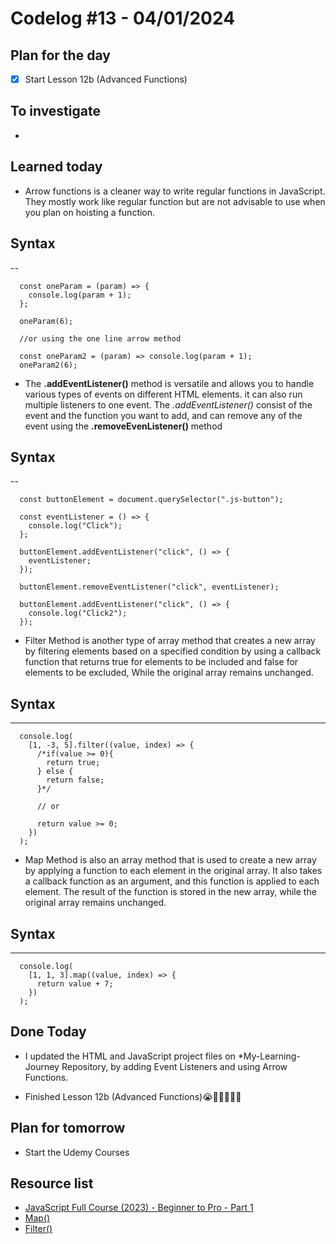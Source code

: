 # Codelog #13 - 04/01/2024



## Plan for the day
- [x] Start Lesson 12b (Advanced Functions)
 


## To investigate
-  


## Learned today
- Arrow functions is a cleaner way to write regular functions in JavaScript. They mostly work like regular function but are not advisable to use when you plan on hoisting a function.
  
## Syntax
--

      const oneParam = (param) => {
        console.log(param + 1);
      };

      oneParam(6);

      //or using the one line arrow method

      const oneParam2 = (param) => console.log(param + 1);
      oneParam2(6);

- The **.addEventListener()** method is versatile and allows you to handle various types of events on different HTML elements. it can also run multiple listeners to one event. The *.addEventListener()* consist of the event and the function you want to add, and can remove any of the event using the **.removeEvenListener()** method
  
## Syntax
--
      
      const buttonElement = document.querySelector(".js-button");

      const eventListener = () => {
        console.log("Click");
      };

      buttonElement.addEventListener("click", () => {
        eventListener;
      });

      buttonElement.removeEventListener("click", eventListener);

      buttonElement.addEventListener("click", () => {
        console.log("Click2");
      });

- Filter Method is another type of array method that creates a new array by filtering elements based on a specified condition by using a callback function that returns true for elements to be included and false for elements to be excluded, While the original array remains unchanged.

## Syntax
---
      console.log(
        [1, -3, 5].filter((value, index) => {
          /*if(value >= 0){
            return true;
          } else {
            return false;
          }*/

          // or

          return value >= 0;
        })
      );

- Map Method is also an array method that is used to create a new array by applying a function to each element in the original array. It also takes a callback function as an argument, and this function is applied to each element. The result of the function is stored in the new array, while the original array remains unchanged.

## Syntax
---
      console.log(
        [1, 1, 3].map((value, index) => {
          return value + 7;
        })
      );



## Done Today
- I updated the HTML and JavaScript project files on *My-Learning-Journey Repository, by adding Event Listeners and using Arrow Functions.
  
- Finished Lesson 12b (Advanced Functions)😭🥳💥🔥🎉🎊



## Plan for tomorrow
- Start the Udemy Courses



## Resource list
- [JavaScript Full Course (2023) - Beginner to Pro - Part 1](https://www.youtube.com/watch?v=SBmSRK3feww&list=PLghkhsW32AScslc5-k7f9A7cOFJI6gZbv&index=9)
- [Map()](https://www.w3schools.com/jsref/jsref_map.asp)
- [Filter()](https://www.w3schools.com/jsref/jsref_filter.asp)
